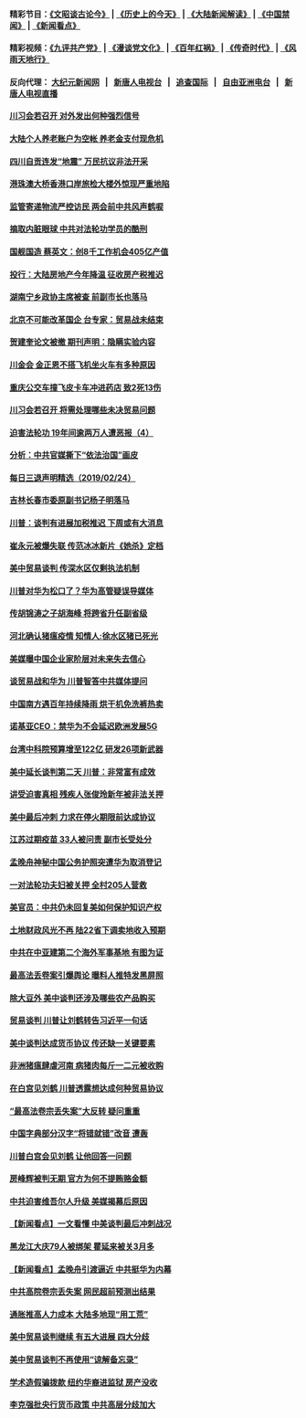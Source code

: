 #### 精彩节目：[《文昭谈古论今》](http://155.138.205.71/wenzhao) | [《历史上的今天》](http://155.138.205.71/today-in-history) | [《大陆新闻解读》](http://155.138.205.71/ntdtv-comedy) | [《中国禁闻》](http://155.138.205.71/ntdtv-news) | [《新闻看点》](http://155.138.205.71/news-insight) 

 #### 精彩视频：[《九评共产党》](http://155.138.205.71:10000/videos/jiuping) | [《漫谈党文化》](http://155.138.205.71:10000/videos/mtdwh) | [《百年红祸》](http://155.138.205.71:10000/videos/bnhh) | [《传奇时代》](http://155.138.205.71:10000/videos/legend) | [《风雨天地行》](http://155.138.205.71:10000/videos/fytdx) 

 #### 反向代理： [大纪元新闻网](http://155.138.205.71:10080/) &nbsp;&nbsp;|&nbsp;&nbsp; [新唐人电视台](http://155.138.205.71:8000/) &nbsp;&nbsp;|&nbsp;&nbsp; [追查国际](http://155.138.205.71:10010/) &nbsp;&nbsp;|&nbsp;&nbsp; [自由亚洲电台](http://155.138.205.71:9800/) &nbsp;&nbsp;|&nbsp;&nbsp; [新唐人电视直播](http://155.138.205.71/) 

#### [川习会若召开 对外发出何种强烈信号](../pages/nsc413/n11070028.md?t=02251537) 

#### [大陆个人养老账户为空帐 养老金支付现危机](../pages/nsc413/n11068522.md?t=02251537) 

#### [四川自贡连发“地震” 万民抗议非法开采](../pages/nsc413/n11069596.md?t=02251537) 


#### [港珠澳大桥香港口岸旅检大楼外惊现严重地陷](../pages/nsc413/n11069931.md?t=02251537) 

#### [监管寄递物流严控访民 两会前中共风声鹤唳](../pages/nsc413/n11069639.md?t=02251537) 

#### [摘取内脏眼球 中共对法轮功学员的酷刑](../pages/nsc413/n11016167.md?t=02251537) 

#### [国舰国造 蔡英文：创8千工作机会405亿产值](../pages/nsc413/n11069716.md?t=02251537) 

#### [投行：大陆房地产今年降温 征收房产税推迟](../pages/nsc413/n11069207.md?t=02251537) 

#### [湖南宁乡政协主席被查 前副市长也落马](../pages/nsc413/n11068610.md?t=02251537) 

#### [北京不可能改革国企 台专家：贸易战未结束](../pages/nsc413/n11069169.md?t=02251537) 

#### [贺建奎论文被撤 期刊声明：隐瞒实验内容](../pages/nsc413/n11068771.md?t=02251537) 

#### [川金会 金正恩不搭飞机坐火车有多种原因](../pages/nsc413/n11068839.md?t=02251537) 

#### [重庆公交车撞飞皮卡车冲进药店 致2死13伤](../pages/nsc413/n11068855.md?t=02251537) 

#### [川习会若召开 将需处理哪些未决贸易问题](../pages/nsc413/n11068777.md?t=02251537) 

#### [迫害法轮功 19年间逾两万人遭恶报（4）](../pages/nsc413/n11068299.md?t=02251537) 

#### [分析：中共官媒撕下“依法治国”画皮](../pages/nsc413/n11065889.md?t=02251537) 

#### [每日三退声明精选（2019/02/24）](../pages/nsc413/n11068887.md?t=02251537) 

#### [吉林长春市委原副书记杨子明落马](../pages/nsc413/n11068719.md?t=02251537) 

#### [川普：谈判有进展加税推迟 下周或有大消息](../pages/nsc413/n11068463.md?t=02251537) 

#### [崔永元被爆失联 传范冰冰新片《她杀》定档](../pages/nsc413/n11068088.md?t=02251537) 

#### [美中贸易谈判 传深水区仅剩执法机制](../pages/nsc413/n11068455.md?t=02251537) 

#### [川普对华为松口了？华为高管疑误导媒体](../pages/nsc413/n11068381.md?t=02251537) 

#### [传胡锦涛之子胡海峰 将跨省升任副省级](../pages/nsc413/n11068392.md?t=02251537) 

#### [河北确认猪瘟疫情 知情人:徐水区猪已死光](../pages/nsc413/n11068355.md?t=02251537) 

#### [美媒曝中国企业家阶层对未来失去信心](../pages/nsc413/n11068314.md?t=02251537) 

#### [谈贸易战和华为 川普智答中共媒体提问](../pages/nsc413/n11068311.md?t=02251537) 

#### [中国南方遇百年持续降雨 烘干机免洗裤热卖](../pages/nsc413/n11068176.md?t=02251537) 

#### [诺基亚CEO：禁华为不会延迟欧洲发展5G](../pages/nsc413/n11068199.md?t=02251537) 

#### [台湾中科院预算增至122亿 研发26项新武器](../pages/nsc413/n11068229.md?t=02251537) 

#### [美中延长谈判第二天 川普：非常富有成效](../pages/nsc413/n11068121.md?t=02251537) 

#### [讲受迫害真相 残疾人张俊玲新年被非法关押](../pages/nsc413/n11067727.md?t=02251537) 

#### [美中最后冲刺 力求在停火期限前达成协议](../pages/nsc413/n11068045.md?t=02251537) 


#### [江苏过期疫苗 33人被问责 副市长受处分](../pages/nsc413/n11067735.md?t=02251537) 

#### [孟晚舟神秘中国公务护照突遭华为取消登记](../pages/nsc413/n11067366.md?t=02251537) 

#### [一对法轮功夫妇被关押 全村205人营救](../pages/nsc413/n11063860.md?t=02251537) 

#### [美官员：中共仍未回复美如何保护知识产权](../pages/nsc413/n11067418.md?t=02251537) 

#### [土地财政风光不再 陆22省下调卖地收入预期](../pages/nsc413/n11067179.md?t=02251537) 

#### [中共在中亚建第二个海外军事基地 有图为证](../pages/nsc413/n11067509.md?t=02251537) 

#### [最高法丢卷案引爆舆论 曝料人推特发黑屏照](../pages/nsc413/n11067110.md?t=02251537) 

#### [除大豆外 美中谈判还涉及哪些农产品购买](../pages/nsc413/n11067309.md?t=02251537) 

#### [贸易谈判 川普让刘鹤转告习近平一句话](../pages/nsc413/n11067213.md?t=02251537) 

#### [美中谈判达成货币协议 传还缺一关键要素](../pages/nsc413/n11066967.md?t=02251537) 

#### [非洲猪瘟肆虐河南 病猪肉每斤一二元被收购](../pages/nsc413/n11066004.md?t=02251537) 

#### [在白宫见刘鹤 川普透露想达成何种贸易协议](../pages/nsc413/n11066718.md?t=02251537) 

#### [“最高法卷宗丢失案”大反转 疑问重重](../pages/nsc413/n11066601.md?t=02251537) 

#### [中国字典部分汉字“将错就错”改音 遭轰](../pages/nsc413/n11066544.md?t=02251537) 

#### [川普白宫会见刘鹤 让他回答一问题](../pages/nsc413/n11066602.md?t=02251537) 

#### [房峰辉被判无期 官方为何不提贿赂金额](../pages/nsc413/n11066266.md?t=02251537) 

#### [中共迫害维吾尔人升级 美媒揭幕后原因](../pages/nsc413/n11066621.md?t=02251537) 

#### [【新闻看点】一文看懂 中美谈判最后冲刺战况](../pages/nsc413/n11066457.md?t=02251537) 

#### [黑龙江大庆79人被绑架 瞿延来被关3月多](../pages/nsc413/n11066555.md?t=02251537) 

#### [【新闻看点】孟晚舟引渡逼近 中共挺华为内幕](../pages/nsc413/n11066292.md?t=02251537) 

#### [中共高院卷宗丢失案 网民超前预测出结果](../pages/nsc413/n11066323.md?t=02251537) 

#### [通胀推高人力成本 大陆多地现“用工荒”](../pages/nsc413/n11066533.md?t=02251537) 

#### [美中贸易谈判继续 有五大进展 四大分歧](../pages/nsc413/n11066391.md?t=02251537) 

#### [美中贸易谈判不再使用“谅解备忘录”](../pages/nsc413/n11066285.md?t=02251537) 

#### [学术造假骗拨款 纽约华裔进监狱 房产没收](../pages/nsc413/n11065527.md?t=02251537) 

#### [李克强批央行货币政策 中共高层分歧加大](../pages/nsc413/n11066239.md?t=02251537) 

